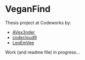# VeganFind

Thesis project at Codeworks by:

- [AVex3nder](https://github.com/AVex3nder)
- [codecloud9](https://github.com/codecloud9)
- [LeoEmVee](https://github.com/LeoEmVee)

Work (and readme file) in progress...
